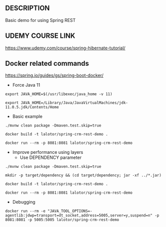 ## DESCRIPTION
Basic demo for using Spring REST

## UDEMY COURSE LINK
https://www.udemy.com/course/spring-hibernate-tutorial/

## Docker related commands
https://spring.io/guides/gs/spring-boot-docker/

- Force Java 11

`export JAVA_HOME=$(/usr/libexec/java_home -v 11)`

`export JAVA_HOME=/Library/Java/JavaVirtualMachines/jdk-11.0.5.jdk/Contents/Home`

- Basic example

`./mvnw clean package -Dmaven.test.skip=true`

`docker build -t lalotor/spring-crm-rest-demo .`

`docker run --rm -p 8081:8081 lalotor/spring-crm-rest-demo`

- Improve performance using layers
  - Use DEPENDENCY parameter

`./mvnw clean package -Dmaven.test.skip=true`

`mkdir -p target/dependency && (cd target/dependency; jar -xf ../*.jar)`

`docker build -t lalotor/spring-crm-rest-demo .`

`docker run --rm -p 8081:8081 lalotor/spring-crm-rest-demo`

- Debugging

`docker run --rm -e "JAVA_TOOL_OPTIONS=-agentlib:jdwp=transport=dt_socket,address=5005,server=y,suspend=n" -p 8081:8081 -p 5005:5005 lalotor/spring-crm-rest-demo`
